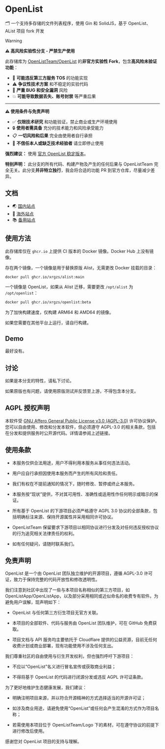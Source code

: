 # OpenList

🗂 一个支持多存储的文件列表程序，使用 Gin 和 SolidJS，基于 OpenList、AList 项目 fork 开发

> [!WARNING]
>
> **⚠️ 高风险实验性分支 - 严禁生产使用**
>
> 此存储库为 [OpenListTeam/OpenList](https://github.com/OpenListTeam/OpenList) 的**非官方实验性 Fork**，包含**高风险未验证功能**：
>
> - 🚫 **可能违反第三方服务 TOS** 的功能实现
> - ⚠️ **争议性技术方案** 和不稳定的实验代码
> - 🐛 **严重 BUG 和安全漏洞** 风险
> - 💥 **可能导致数据丢失、账号封禁** 等严重后果
>
> ---
>
> **⚠️ 使用条件与免责声明**
>
> - ✅ **仅限技术研究** 和功能验证，禁止商业或生产环境使用
> - 🔒 **使用者需具备** 充分的技术能力和风险承受能力
> - 📋 **一切风险和后果** 完全由使用者自行承担
> - 🚫 **不信任本人或缺乏技术经验者** 请立即停止使用
>
> **强烈建议：** 使用 [官方 OpenList 稳定版本](https://github.com/OpenListTeam/OpenList)。
>
> **特别声明：** 此分支的所有代码、构建产物及产生的任何后果与 OpenListTeam 完全无关。此分支**并非特立独行**，我会将合适的功能 PR 到官方仓库，尽量减少差异。

## 文档

- 🌏 [国内站点](https://doc.oplist.org.cn)
- 📘 [海外站点](https://doc.oplist.org)
- 📚 [备用站点](https://doc.openlist.team)

## 使用方法

此存储库仅在 `ghcr.io` 上提供 CI 版本的 Docker 镜像。Docker Hub 上没有镜像。

存在两个镜像，一个镜像是用于替换原版 Alist，无需更改 Docker 挂载的目录：

```bash
docker pull ghcr.io/xrgzs/alist:main
```

一个镜像是 OpenList，如果从 Alist 迁移，需要更改 `/opt/alist` 为 `/opt/openlist`：

```bash
docker pull ghcr.io/xrgzs/openlist:beta
```

为了加快构建速度，仅构建 ARM64 和 AMD64 的镜像。

如果您需要在其他平台上运行，请自行构建。

## Demo

最好没有。

## 讨论

如果是本分支的特性，请私下讨论。

如果原版也有问题，请使用原版测试并反馈至上游，不得包含本分支。

## AGPL 授权声明

本软件受 [GNU Affero General Public License v3.0 (AGPL-3.0)](https://www.gnu.org/licenses/agpl-3.0.html) 许可协议保护。您可以自由使用、修改和分发本软件，但必须遵守 AGPL-3.0 的相关条款，包括在分发和提供服务时公开源代码。详情请参阅上述链接。

## 使用条款

- 本服务仅供合法用途，用户不得利用本服务从事任何违法活动。

- 用户应自行承担因使用本服务而产生的所有风险和责任。

- 我们有权在不提前通知的情况下，随时修改、暂停或终止本服务。

- 本服务按“现状”提供，不对其可用性、准确性或适用性作任何明示或暗示的保证。

- 所有基于 OpenList 的下游项目必须严格遵守 AGPL 3.0 协议的全部条款，包括明确标注来源、保持开源属性并采用相同许可协议。

- OpenListTeam 保留要求下游项目以相同协议进行分发及对任何违反授权协议的行为追究相关法律责任的权利。

- 如有任何疑问，请随时联系我们。


## 免责声明

OpenList 是一个由 OpenList 团队独立维护的开源项目，遵循 AGPL-3.0 许可证，致力于保持完整的代码开放性和修改透明性。

我们注意到社区中出现了一些与本项目名称相似的第三方项目，如 OpenListApp/OpenListApp，以及部分采用相同或近似命名的收费专有软件。为避免用户误解，现声明如下：

- OpenList 与任何第三方衍生项目无官方关联。

- 本项目的全部软件、代码与服务由 OpenList 团队维护，可在 GitHub 免费获取。

- 项目文档与 API 服务均主要依托于 Cloudflare 提供的公益资源，目前无任何收费计划或商业部署，现有功能使用不涉及任何支出。

我们尊重社区的自由使用与衍生开发权利，但也强烈呼吁下游项目：

- 不应以“OpenList”名义进行冒名宣传或获取商业利益；

- 不得将基于 OpenList 的代码进行闭源分发或违反 AGPL 许可证条款。

为了更好地维护生态健康发展，我们建议：

- 明确注明项目来源，并以符合开源精神的方式选择适当的开源许可证；

- 如涉及商业用途，请避免使用“OpenList”或任何会产生混淆的方式作为项目名称；

- 若需使用本项目位于 OpenListTeam/Logo 下的素材，可在遵守协议的前提下进行修改后使用。

感谢您对 OpenList 项目的支持与理解。
